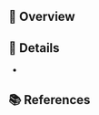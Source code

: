 ## 🎨 Overview

<!-- Write a brief overview of the changes in a few sentences -->

## 🌈 Details

<!-- Provide a detailed description of the changes -->

- 

## 📚 References

<!-- Put a list of external links related to this PR (if any) -->

